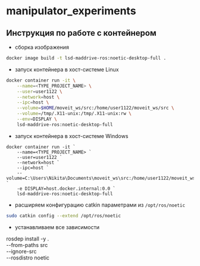 # manipulator_experiments

## Инструкция по работе с контейнером

* сборка изображения

```bash
docker image build -t lsd-maddrive-ros:noetic-desktop-full .
```

* запуск контейнера в хост-системе Linux

```bash
docker container run -it \
    --name=<TYPE_PROJECT_NAME> \
    --user=user1122 \
    --network=host \
    --ipc=host \
    --volume=$HOME/moveit_ws/src:/home/user1122/moveit_ws/src \
    --volume=/tmp/.X11-unix:/tmp/.X11-unix:rw \
    --env=DISPLAY \
    lsd-maddrive-ros:noetic-desktop-full
```

* запуск контейнера в хост-системе Windows
```shell
docker container run -it `
    --name=<TYPE_PROJECT_NAME> `
    --user=user1122 `
    --network=host `
    --ipc=host `
    --volume=C:\Users\Nikita\Documents\moveit_ws\src:/home/user1122/moveit_ws/src `
    -e DISPLAY=host.docker.internal:0.0 `
    lsd-maddrive-ros:noetic-desktop-full
```

* расширяем конфигурацию catkin параметрами из `/opt/ros/noetic`

```bash
sudo catkin config --extend /opt/ros/noetic
```

* устанавливаем все зависимости

rosdep install -y . \
    --from-paths src \
    --ignore-src \
    --rosdistro noetic

